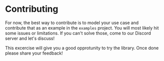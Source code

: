 # Contributing

For now, the best way to contribute is to model your use case and contribute that as an example in the `examples`
project. You will most likely hit some issues or limitations. If you can't solve those, come to our Discord server and
let's discuss!

This excercise will give you a good opprotunity to try the library. Once done please share your feedback!